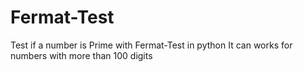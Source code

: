 # Fermat-Test
Test if a number is Prime with Fermat-Test in python
It can works for numbers with more than 100 digits
